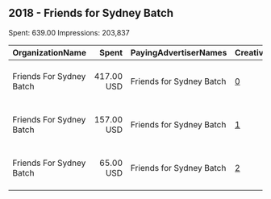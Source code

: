 ## 2018 - Friends for Sydney Batch 
Spent: 639.00
Impressions: 203,837

|OrganizationName|Spent|PayingAdvertiserNames|CreativeUrls|Impressions|Genders|AgeBrackets|CountryCodes|BillingAddresses|CandidateBallotInformation|
|:---|---:|:---|:---|---:|:---|:---|:---|:---|:---|
|Friends For Sydney Batch|417.00 USD|Friends for Sydney Batch|[0](https://www.snap.com/political-ads/asset/58d54f036408905ffa52c6433fc9651c7b183d7f24fa6b88a89aabd9b96e18cd?mediaType=png)|123,557||18+|united states|"6030 Clear Springs rd,Virginia Beach,23464,US"||
|Friends For Sydney Batch|157.00 USD|Friends for Sydney Batch|[1](https://www.snap.com/political-ads/asset/38fd1eff12d9b823beebe4b56256c2b9cf8d979e3752cb12dbf2f786e7bc509e?mediaType=png)|55,508||18+|united states|"6030 Clear Springs rd,Virginia Beach,23464,US"||
|Friends For Sydney Batch|65.00 USD|Friends for Sydney Batch|[2](https://www.snap.com/political-ads/asset/c8feedd37098ccaf7aa5b9f5a4cf12a31304fc49c36b0197437ed32a8ab487db?mediaType=png)|24,772||18+|united states|"6030 Clear Springs rd,Virginia Beach,23464,US"||
